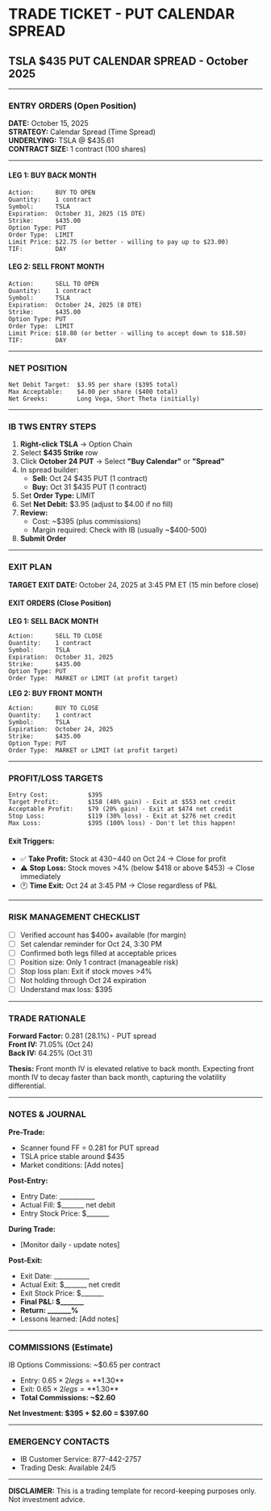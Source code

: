 # TRADE TICKET - PUT CALENDAR SPREAD

## TSLA $435 PUT CALENDAR SPREAD - October 2025

---

### ENTRY ORDERS (Open Position)

**DATE:** October 15, 2025  
**STRATEGY:** Calendar Spread (Time Spread)  
**UNDERLYING:** TSLA @ $435.61  
**CONTRACT SIZE:** 1 contract (100 shares)

---

#### LEG 1: BUY BACK MONTH
```
Action:      BUY TO OPEN
Quantity:    1 contract
Symbol:      TSLA
Expiration:  October 31, 2025 (15 DTE)
Strike:      $435.00
Option Type: PUT
Order Type:  LIMIT
Limit Price: $22.75 (or better - willing to pay up to $23.00)
TIF:         DAY
```

#### LEG 2: SELL FRONT MONTH
```
Action:      SELL TO OPEN
Quantity:    1 contract
Symbol:      TSLA
Expiration:  October 24, 2025 (8 DTE)
Strike:      $435.00
Option Type: PUT
Order Type:  LIMIT
Limit Price: $18.80 (or better - willing to accept down to $18.50)
TIF:         DAY
```

---

### NET POSITION
```
Net Debit Target:  $3.95 per share ($395 total)
Max Acceptable:    $4.00 per share ($400 total)
Net Greeks:        Long Vega, Short Theta (initially)
```

---

### IB TWS ENTRY STEPS

1. **Right-click TSLA** → Option Chain
2. Select **$435 Strike** row
3. Click **October 24 PUT** → Select **"Buy Calendar"** or **"Spread"**
4. In spread builder:
   - **Sell:** Oct 24 $435 PUT (1 contract)
   - **Buy:** Oct 31 $435 PUT (1 contract)
5. Set **Order Type:** LIMIT
6. Set **Net Debit:** $3.95 (adjust to $4.00 if no fill)
7. **Review:**
   - Cost: ~$395 (plus commissions)
   - Margin required: Check with IB (usually ~$400-500)
8. **Submit Order**

---

### EXIT PLAN

**TARGET EXIT DATE:** October 24, 2025 at 3:45 PM ET (15 min before close)

#### EXIT ORDERS (Close Position)

**LEG 1: SELL BACK MONTH**
```
Action:      SELL TO CLOSE
Quantity:    1 contract
Symbol:      TSLA
Expiration:  October 31, 2025
Strike:      $435.00
Option Type: PUT
Order Type:  MARKET or LIMIT (at profit target)
```

**LEG 2: BUY FRONT MONTH**
```
Action:      BUY TO CLOSE
Quantity:    1 contract
Symbol:      TSLA
Expiration:  October 24, 2025
Strike:      $435.00
Option Type: PUT
Order Type:  MARKET or LIMIT (at profit target)
```

---

### PROFIT/LOSS TARGETS

```
Entry Cost:           $395
Target Profit:        $158 (40% gain) - Exit at $553 net credit
Acceptable Profit:    $79 (20% gain) - Exit at $474 net credit
Stop Loss:            $119 (30% loss) - Exit at $276 net credit
Max Loss:             $395 (100% loss) - Don't let this happen!
```

#### Exit Triggers:
- ✅ **Take Profit:** Stock at $430-$440 on Oct 24 → Close for profit
- ⚠️ **Stop Loss:** Stock moves >4% (below $418 or above $453) → Close immediately
- 🕐 **Time Exit:** Oct 24 at 3:45 PM → Close regardless of P&L

---

### RISK MANAGEMENT CHECKLIST

- [ ] Verified account has $400+ available (for margin)
- [ ] Set calendar reminder for Oct 24, 3:30 PM
- [ ] Confirmed both legs filled at acceptable prices
- [ ] Position size: Only 1 contract (manageable risk)
- [ ] Stop loss plan: Exit if stock moves >4%
- [ ] Not holding through Oct 24 expiration
- [ ] Understand max loss: $395

---

### TRADE RATIONALE

**Forward Factor:** 0.281 (28.1%) - PUT spread  
**Front IV:** 71.05% (Oct 24)  
**Back IV:** 64.25% (Oct 31)  

**Thesis:** Front month IV is elevated relative to back month. Expecting front month IV to decay faster than back month, capturing the volatility differential.

---

### NOTES & JOURNAL

**Pre-Trade:**
- Scanner found FF = 0.281 for PUT spread
- TSLA price stable around $435
- Market conditions: [Add notes]

**Post-Entry:**
- Entry Date: ___________
- Actual Fill: $_______ net debit
- Entry Stock Price: $_______

**During Trade:**
- [Monitor daily - update notes]

**Post-Exit:**
- Exit Date: ___________
- Actual Exit: $_______ net credit
- Exit Stock Price: $_______
- **Final P&L: $_______**
- **Return: _______%**
- Lessons learned: [Add notes]

---

### COMMISSIONS (Estimate)

IB Options Commissions: ~$0.65 per contract
- Entry: $0.65 × 2 legs = **$1.30**
- Exit: $0.65 × 2 legs = **$1.30**
- **Total Commissions: ~$2.60**

**Net Investment: $395 + $2.60 = $397.60**

---

### EMERGENCY CONTACTS

- IB Customer Service: 877-442-2757
- Trading Desk: Available 24/5

---

**DISCLAIMER:** This is a trading template for record-keeping purposes only. Not investment advice.
